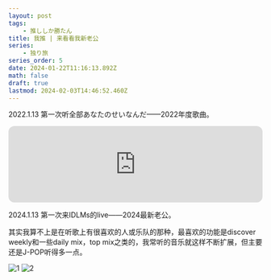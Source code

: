 ```yaml
---
layout: post
tags:
    - 推ししか勝たん
title: 我推 | 来看看我新老公
series:
    - 独り旅
series_order: 5
date: 2024-01-22T11:16:13.892Z
math: false
draft: true
lastmod: 2024-02-03T14:46:52.460Z
---
```

2022.1.13 第一次听全部あなたのせいなんだ——2022年度歌曲。

<iframe style="border-radius:12px" src="https://open.spotify.com/embed/track/1gQIs4zN15YJhzl4Ytkha6?utm_source=generator" width="100%" height="152" frameBorder="0" allowfullscreen="" allow="autoplay; clipboard-write; encrypted-media; fullscreen; picture-in-picture" loading="lazy"></iframe>

2024.1.13 第一次来IDLMs的live——2024最新老公。

其实我算不上是在听歌上有很喜欢的人或乐队的那种，最喜欢的功能是discover weekly和一些daily mix，top mix之类的，我常听的音乐就这样不断扩展，但主要还是J-POP听得多一点。

![1](/img/005Pd0pMgy1hkuhc3b6zvj30e611cad7.jpg)
![2](/img/005Pd0pMgy1hkuhc3adv1j30e60v0goc.jpg)

